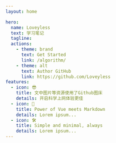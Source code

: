 ```yaml
---
layout: home

hero:
  name: Loveyless
  text: 学习笔记
  tagline:
  actions:
    - theme: brand
      text: Get Started
      link: /algorithm/
    - theme: alt
      text: Author GitHub
      link: https://github.com/Loveyless
features:
  - icon: 😎
    title: 文中图片等资源使用了Github图床
    details: 开启科学上网体验更佳
  - icon: 🖖
    title: Power of Vue meets Markdown
    details: Lorem ipsum...
  - icon: 🛠️
    title: Simple and minimal, always
    details: Lorem ipsum...
---
```

